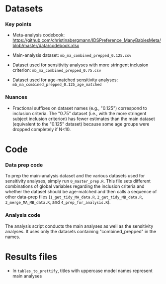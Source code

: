 
# Datasets

### Key points
* Meta-analysis codebook: https://github.com/christinabergmann/IDSPreference_ManyBabiesMeta/blob/master/data/codebook.xlsx

* Main-analysis dataset: `mb_ma_combined_prepped_0.125.csv`

* Dataset used for sensitivity analyses with more stringent inclusion criterion: `mb_ma_combined_prepped_0.75.csv`

* Dataset used for age-matched sensitivity analyses: `mb_ma_combined_prepped_0.125_age_matched`


### Nuances
* Fractional suffixes on dataset names (e.g., "0.125") correspond to inclusion criteria. The "0.75" dataset (i.e., with the more stringent subject inclusion criterion) has fewer estimates than the main dataset (equivalent to the "0.125" dataset) because some age groups were dropped completely if N<10. 




# Code

### Data prep code

To prep the main-analysis dataset and the various datasets used for sensitivity analyses, simply run `0_master_prep.R`. This file sets different combinations of global variables regarding the inclusion criteria and whether the dataset should be age-matched and then calls a sequence of other data-prep files (`1_get_tidy_MA_data.R`, `2_get_tidy_MB_data.R`, `3_merge_MA_MB_data.R`, and `4_prep_for_analysis.R`).  



### Analysis code

The analysis script conducts the main analyses as well as the sensitivity analyses. It uses only the datasets containing "combined_prepped" in the names. 


# Results files

* In `tables_to_prettify`, titles with uppercase model names represent main analyses
